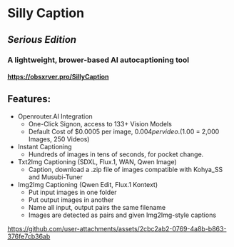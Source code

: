 # Silly Caption
## *Serious Edition*
### A lightweight, brower-based AI autocaptioning tool
#### https://obsxrver.pro/SillyCaption

## Features:
- Openrouter.AI Integration
  - One-Click Signon, access to 133+ Vision Models
  - Default Cost of $0.0005 per image, $0.004 per video. ($1.00 = 2,000 Images, 250 Videos)
- Instant Captioning
  - Hundreds of images in tens of seconds, for pocket change.
- Txt2Img Captioning (SDXL, Flux.1, WAN, Qwen Image)
  - Caption, download a .zip file of images compatible with Kohya_SS and Musubi-Tuner
- Img2Img Captioning (Qwen Edit, Flux.1 Kontext)
  - Put input images in one folder
  - Put output images in another
  - Name all input, output pairs the same filename
  - Images are detected as pairs and given Img2Img-style captions

https://github.com/user-attachments/assets/2cbc2ab2-0769-4a8b-b863-376fe7cb36ab
